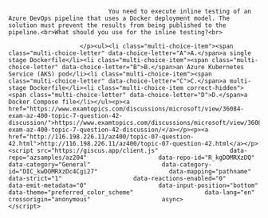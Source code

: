 <p class="card-text">
							
								You need to execute inline testing of an Azure DevOps pipeline that uses a Docker deployment model. The solution must prevent the results from being published to the pipeline.<br>What should you use for the inline testing?<br>
							
						</p><ul><li class="multi-choice-item"><span class="multi-choice-letter" data-choice-letter="A">A.</span>a single stage Dockerfile</li><li class="multi-choice-item"><span class="multi-choice-letter" data-choice-letter="B">B.</span>an Azure Kubernetes Service (AKS) pod</li><li class="multi-choice-item"><span class="multi-choice-letter" data-choice-letter="C">C.</span>a multi-stage Dockerfile</li><li class="multi-choice-item correct-hidden"><span class="multi-choice-letter" data-choice-letter="D">D.</span>a Docker Compose file</li></ul><p><a href="https://www.examtopics.com/discussions/microsoft/view/36084-exam-az-400-topic-7-question-42-discussion/">https://www.examtopics.com/discussions/microsoft/view/36084-exam-az-400-topic-7-question-42-discussion/</a></p><p><a href="http://116.198.226.11/az400/topic-07-question-42.html">http://116.198.226.11/az400/topic-07-question-42.html</a></p><script src="https://giscus.app/client.js"                    data-repo="azsamples/az204"                    data-repo-id="R_kgDOMRXzDQ"                    data-category="General"                    data-category-id="DIC_kwDOMRXzDc4Cgi27"                    data-mapping="pathname"                    data-strict="1"                    data-reactions-enabled="0"                    data-emit-metadata="0"                    data-input-position="bottom"                    data-theme="preferred_color_scheme"                    data-lang="en"                    crossorigin="anonymous"                    async>                    </script>